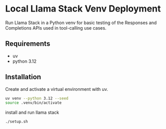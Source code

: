 # Local Llama Stack Venv Deployment

Run Llama Stack in a Python venv for basic testing of the Responses and Completions APIs used in tool-calling use cases.

## Requirements

- uv
- python 3.12

## Installation

Create and activate a virtual environment with uv.

```sh
uv venv --python 3.12 --seed
source .venv/bin/activate
```

install and run llama stack
```sh
./setup.sh
```
